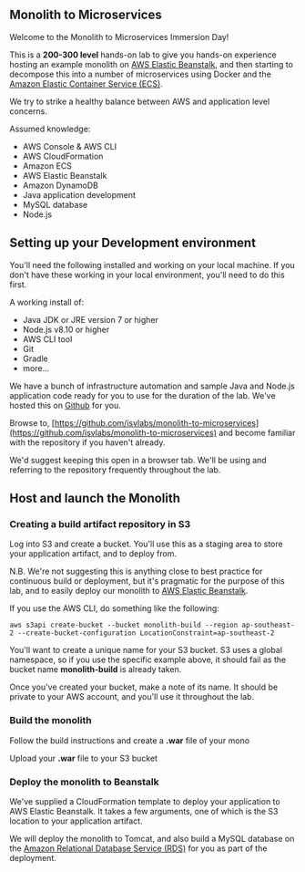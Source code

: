 ## Monolith to Microservices

Welcome to the Monolith to Microservices Immersion Day!

This is a **200-300 level** hands-on lab to give you hands-on experience  hosting an example monolith on [AWS Elastic Beanstalk](https://aws.amazon.com/elasticbeanstalk/), and then starting to decompose this into a number of microservices using Docker and the [Amazon Elastic Container Service (ECS)](https://aws.amazon.com/ecs/).

We try to strike a healthy balance between AWS and application level concerns.

Assumed knowledge:

- AWS Console & AWS CLI
- AWS CloudFormation
- Amazon ECS
- AWS Elastic Beanstalk
- Amazon DynamoDB
- Java application development
- MySQL database
- Node.js

## Setting up your Development environment

You'll need the following installed and working on your local machine. If you don't have these working in your local environment, you'll need to do this first.

A working install of:

- Java JDK or JRE version 7 or higher
- Node.js v8.10 or higher
- AWS CLI tool
- Git
- Gradle
- more...

We have a bunch of infrastructure automation and sample Java and Node.js application code ready for you to use for the duration of the lab. We've hosted this on [Github](https://github.com/) for you.

Browse to, [https://github.com/isvlabs/monolith-to-microservices](https://github.com/isvlabs/monolith-to-microservices) and become familiar with the repository if you haven't already.

We'd suggest keeping this open in a browser tab. We'll be using and referring to the repository frequently throughout the lab.

## Host and launch the Monolith

### Creating a build artifact repository in S3

Log into S3 and create a bucket. You'll use this as a staging area to store your application artifact, and to deploy from.

N.B. We're not suggesting this is anything close to best practice for continuous build or deployment, but it's pragmatic for the purpose of this lab, and to easily deploy our monolith to [AWS Elastic Beanstalk](https://aws.amazon.com/documentation/elastic-beanstalk/).

If you use the AWS CLI, do something like the following:

	aws s3api create-bucket --bucket monolith-build --region ap-southeast-2 --create-bucket-configuration LocationConstraint=ap-southeast-2

You'll want to create a unique name for your S3 bucket. S3 uses a global namespace, so if you use the specific example above, it  should fail as the bucket name **monolith-build** is already taken.

Once you've created your bucket, make a note of its name. It should be private to your AWS account, and you'll use it throughout the lab.

### Build the monolith

Follow the build instructions and create a **.war** file of your mono

Upload your **.war** file to your S3 bucket

### Deploy the monolith to Beanstalk

We've supplied a CloudFormation template to deploy your application to AWS Elastic Beanstalk. It takes a few arguments, one of which is the S3 location to your application artifact.

We will deploy the monolith to Tomcat, and also build a MySQL database on the [Amazon Relational Database Service (RDS)](https://aws.amazon.com/rds/) for you as part of the deployment.










